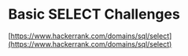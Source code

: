 # Basic SELECT Challenges

[https://www.hackerrank.com/domains/sql/select](https://www.hackerrank.com/domains/sql/select)
